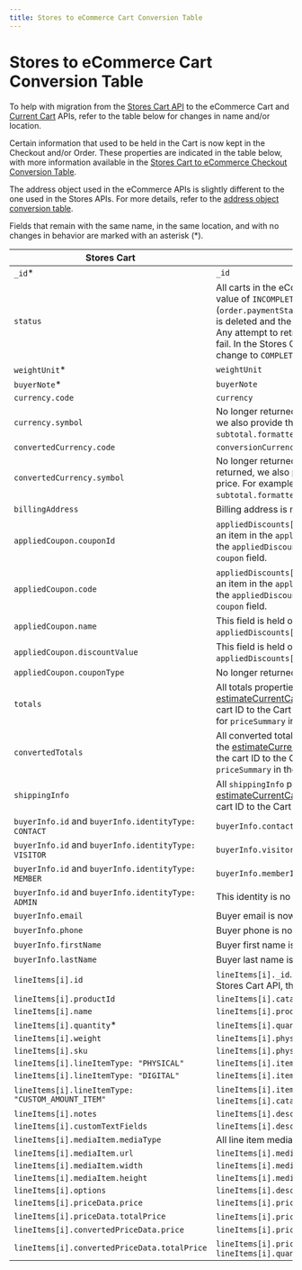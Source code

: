 ```yaml
---
title: Stores to eCommerce Cart Conversion Table
---
```


# Stores to eCommerce Cart Conversion Table

To help with migration from the [Stores Cart API](https://www.wix.com/velo/reference/wix-stores/cart) to the eCommerce Cart and [Current Cart](https://www.wix.com/velo/reference/wix-ecom-backend/currentcart) APIs, refer to the table below for changes in name and/or location.

Certain information that used to be held in the Cart is now kept in the Checkout and/or Order. These properties are indicated in the table below, with more information available in the [Stores Cart to eCommerce Checkout Conversion Table](https://www.wix.com/velo/reference/wix-ecom-backend/checkout/stores-cart-to-ecommerce-checkout-conversion-table).

The address object used in the eCommerce APIs is slightly different to the one used in the Stores APIs. For more details, refer to the [address object conversion table](https://www.wix.com/velo/reference/wix-ecom-backend/address-object-conversion-table).

Fields that remain with the same name, in the same location, and with no changes in behavior are marked with an asterisk (*).


| Stores Cart                                        | eCommerce Cart                                              |
| ---------------------------------------------------|-------------------------------------------------------------|
| `_id`*                                             | `_id`                                                        |
| `status`                                           | All carts in the eCommerce Cart API have a status value of `INCOMPLETE`. After a purchase is completed (`order.paymentStatus` property value is `PAID`), the cart is deleted and the [onCartDeleted()](https://www.wix.com/velo/reference/wix-ecom-backend/events/oncartdeleted) event is triggered. Any attempt to retrieve it via the [getCart()](https://www.wix.com/velo/reference/wix-ecom-backend/cart/getcart) function will fail. In the Stores Cart API, the cart's status would change to `COMPLETE` after a purchase. |
| `weightUnit`*                                      | `weightUnit`                                               |
| `buyerNote`*                                       | `buyerNote`                                               |
| `currency.code`                                    | `currency`                                    |
| `currency.symbol`                                  | No longer returned. Instead, for every price returned, we also provide the formatted price. For example, `subtotal.formattedAmount`.                                             |
| `convertedCurrency.code`                           | `conversionCurrency`                          |
| `convertedCurrency.symbol`                         | No longer returned. Instead, for every converted price returned, we also provide the formatted converted price. For example, `subtotal.formattedConvertedAmount`.                                            |
| `billingAddress`                                   | Billing address is now kept in the [Checkout](https://www.wix.com/velo/reference/wix-ecom-backend/checkout/getcheckout) and [Order](https://www.wix.com/velo/reference/wix-ecom-backend/orders/getorder).   |
| `appliedCoupon.couponId`                   | `appliedDiscounts[i].coupon.id` - The coupon is now an item in the `appliedDiscounts` array. To get it, search the `appliedDiscounts` array for the only populated `coupon` field.                                               |
| `appliedCoupon.code`                       | `appliedDiscounts[i].coupon.code` - The coupon is now an item in the `appliedDiscounts` array. To get it, search the `appliedDiscounts` array for the only populated `coupon` field.                                               |
| `appliedCoupon.name`                               | This field is held only in the [Checkout](https://www.wix.com/velo/reference/wix-ecom-backend/checkout/getcheckout) under `appliedDiscounts[i].coupon.name`.                                               |
| `appliedCoupon.discountValue`                      | This field is held only in the [Checkout](https://www.wix.com/velo/reference/wix-ecom-backend/checkout/getcheckout) under `appliedDiscounts[i].coupon.amount.amount`.                                  |
| `appliedCoupon.couponType`                         | No longer returned.                                              |
| `totals`                   | All totals properties are available by using the [estimateCurrentCartTotals()](https://www.wix.com/velo/reference/wix-ecom-backend/currentcart/estimatecurrentcarttotals) function, or by passing the cart ID to the Cart API's [estimateTotals()](https://www.wix.com/velo/reference/wix-ecom-backend/cart/estimatetotals) function. Look for `priceSummary` in the response.                                              |
| `convertedTotals`                   | All converted totals properties are available by using the [estimateCurrentCartTotals()](https://www.wix.com/velo/reference/wix-ecom-backend/currentcart/estimatecurrentcarttotals) function, or by passing the cart ID to the Cart API's [estimateTotals()](https://www.wix.com/velo/reference/wix-ecom-backend/cart/estimatetotals) function. `priceSummary` in the response.                                              |
| `shippingInfo`        | All `shippingInfo` properties are available by using the [estimateCurrentCartTotals()](https://www.wix.com/velo/reference/wix-ecom-backend/currentcart/estimatecurrentcarttotals) function, or by passing the cart ID to the Cart API's [estimateTotals()](https://www.wix.com/velo/reference/wix-ecom-backend/cart/estimatetotals) function.                                              |
| `buyerInfo.id` and `buyerInfo.identityType: CONTACT`| `buyerInfo.contactId` only.                                               |
| `buyerInfo.id` and `buyerInfo.identityType: VISITOR`| `buyerInfo.visitorId` only.                                               |
| `buyerInfo.id` and `buyerInfo.identityType: MEMBER` | `buyerInfo.memberId` only.                                              |
| `buyerInfo.id` and `buyerInfo.identityType: ADMIN`  | This identity is no longer supported.                                               |
| `buyerInfo.email`     | Buyer email is now kept in [Checkout](https://www.wix.com/velo/reference/wix-ecom-backend/checkout/getcheckout).                                               |
| `buyerInfo.phone`     | Buyer phone is now kept in [Checkout](https://www.wix.com/velo/reference/wix-ecom-backend/checkout/getcheckout).                                               |
| `buyerInfo.firstName` | Buyer first name is now kept in [Checkout](https://www.wix.com/velo/reference/wix-ecom-backend/checkout/getcheckout).                                               |
| `buyerInfo.lastName`  | Buyer last name is now kept in [Checkout](https://www.wix.com/velo/reference/wix-ecom-backend/checkout/getcheckout).                                               |
| `lineItems[i].id`                                | `lineItems[i]._id`. **Note:** This `_id` is of type GUID. In the Stores Cart API, the `lineItem.id` is of type Int32.                                              |
| `lineItems[i].productId`                         | `lineItems[i].catalogReference.catalogItemId` |
| `lineItems[i].name`                              | `lineItems[i].productName.translated`                          |
| `lineItems[i].quantity`*                          | `lineItems[i].quantity`*                          |
| `lineItems[i].weight`                            | `lineItems[i].physicalProperties.weight`                  |
| `lineItems[i].sku`                               | `lineItems[i].physicalProperties.sku`                                               |
| `lineItems[i].lineItemType: "PHYSICAL"`          | `lineItems[i].itemType.preset: "PHYSICAL"`                                |
| `lineItems[i].lineItemType: "DIGITAL"`           | `lineItems[i].itemType.preset: "DIGITAL"`                               |
| `lineItems[i].lineItemType: "CUSTOM_AMOUNT_ITEM"`| `lineItems[i].itemType.custom` and `lineItems[i].catalogReference` is empty.                               |
| `lineItems[i].notes`                             | `lineItems[i].descriptionLines[i].plainText.original`                                               |
| `lineItems[i].customTextFields`                  | `lineItems[i].descriptionLines`                                             |
| `lineItems[i].mediaItem.mediaType`               | All line item media in the Cart API are type image. |
| `lineItems[i].mediaItem.url`                     | `lineItems[i].media.url`                                               |
| `lineItems[i].mediaItem.width`                   | `lineItems[i].media.width`                                               |
| `lineItems[i].mediaItem.height`                  | `lineItems[i].media.height`                                               |
| `lineItems[i].options`                           | `lineItems[i].descriptionLines`
| `lineItems[i].priceData.price`                   | `lineItems[i].price.amount`                                               |
| `lineItems[i].priceData.totalPrice`              | `lineItems[i].price.amount` X `lineItems[i].quantity`                                 |
| `lineItems[i].convertedPriceData.price`          | `lineItems[i].price.convertedAmount`                                               |
| `lineItems[i].convertedPriceData.totalPrice`     | `lineItems[i].price.convertedAmount` X `lineItems[i].quantity`                            |